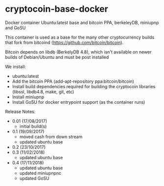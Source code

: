 # cryptocoin-base-docker
Docker container Ubuntu:latest base and bitcoin PPA, berkeleyDB, miniupnp and GoSU

This container is used as a base for the many other cryptocurrency builds that fork from bitcoind (https://github.com/bitcoin/bitcoin).

Bitcoin depends on libdb (BerkelyDB 4.8), which isn't available on newer builds of Debian/Ubuntu and must be post installed

We install:
- ubuntu:latest
- Add the bitcoin PPA (add-apt-repository ppa:bitcoin/bitcoin)
- Install build dependencies required for building the cryptocoin libraries (libssl, libdb4.8, make, git, etc)
- Install miniupnp
- Install GoSU for docker entrypoint support (as the container runs)

Release Notes:
- 0.01 (17/08/2017)
  - initial build(s)
- 0.1 (19/09/2017)
  - moved cash from down stream
  - updated ubuntu base
- 0.2 (23/10/2017)
- 0.3 (11/02/2018)
  - updated ubuntu base
- 0.4 (17/11/2018)
  - updated ubuntu base
  - updated miniupnpnc
  - updated GoSU
